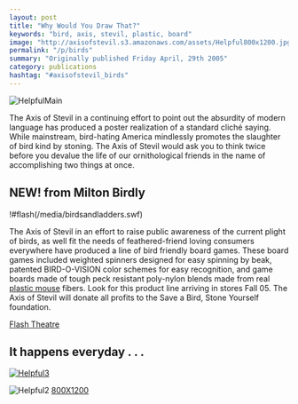 ```yaml
---
layout: post
title: "Why Would You Draw That?"
keywords: "bird, axis, stevil, plastic, board"
image: "http://axisofstevil.s3.amazonaws.com/assets/Helpful800x1200.jpg"
permalink: "/p/birds"
summary: "Originally published Friday April, 29th 2005"
category: publications
hashtag: "#axisofstevil_birds"
---
```


[id_1]: http://axisofstevil.s3.amazonaws.com/assets/Helpful800x1200.jpg "HelpfulMain"[id_2]: http://axisofstevil.s3.amazonaws.com/assets/Helpfulweb.jpg "Helpful1"[id_3]: http://axisofstevil.s3.amazonaws.com/assets/%5Bstevil%5Dtease.jpg "Helpful2"
![HelpfulMain][id_1]

The Axis of Stevil in a continuing effort to point out the absurdity of modern language has produced a poster realization of a standard cliché saying. While mainstream, bird-hating America mindlessly promotes the slaughter of bird kind by stoning. The Axis of Stevil would ask you to think twice before you devalue the life of our ornithological friends in the name of accomplishing two things at once.

## NEW! from Milton Birdly ##

!#flash(/media/birdsandladders.swf)
 
The Axis of Stevil in an effort to raise public awareness of the current plight of birds, as well fit the needs of feathered-friend loving consumers everywhere have produced a line of bird friendly board games. These board games included weighted spinners designed for easy spinning by beak, patented BIRD-O-VISION color schemes for easy recognition, and game boards made of tough peck resistant poly-nylon blends made from real [plastic mouse](/p/mating-habits-of-plastic-animals "plastic mouse") fibers. Look for this product line arriving in stores Fall 05. The Axis of Stevil will donate all profits to the Save a Bird, Stone Yourself foundation.

[Flash Theatre](/flash "Flash Theatre")

## It happens everyday . . . ##

[![Helpful3][id_3]](/st-evil.htm)

![Helpful2][id_2]
[800X1200](http://axisofstevil.s3.amazonaws.com/assets/Helpful800x1200.jpg "Helpful 800X1200")
